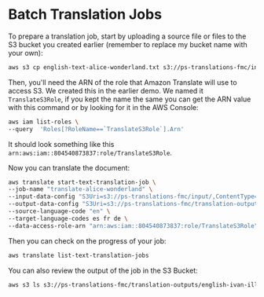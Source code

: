 # Batch Translation Jobs

To prepare a translation job, start by uploading a source file or files to the S3 bucket you created earlier (remember to replace my bucket name with your own):

```bash
aws s3 cp english-text-alice-wonderland.txt s3://ps-translations-fmc/input/english-text-alice-wonderland.txt
```

Then, you'll need the ARN of the role that Amazon Translate will use to access S3. We created this in the earlier demo. We named it `TranslateS3Role`, if you kept the name the same you can get the ARN value with this command or by looking for it in the AWS Console:

```bash
aws iam list-roles \
--query  'Roles[?RoleName==`TranslateS3Role`].Arn'
```

It should look something like this `arn:aws:iam::804540873837:role/TranslateS3Role`.

Now you can translate the document:

```bash
aws translate start-text-translation-job \
--job-name "translate-alice-wonderland" \
--input-data-config "S3Uri=s3://ps-translations-fmc/input/,ContentType=text/plain" \
--output-data-config "S3Uri=s3://ps-translations-fmc/translation-outputs/" \
--source-language-code "en" \
--target-language-codes es fr de \
--data-access-role-arn "arn:aws:iam::804540873837:role/TranslateS3Role"
```

Then you can check on the progress of your job:

```bash
aws translate list-text-translation-jobs
```

You can also review the output of the job in the S3 Bucket:

```bash
aws s3 ls s3://ps-translations-fmc/translation-outputs/english-ivan-illich
```